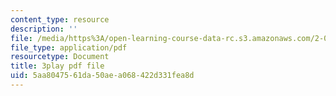 ```yaml
---
content_type: resource
description: ''
file: /media/https%3A/open-learning-course-data-rc.s3.amazonaws.com/2-003sc-engineering-dynamics-fall-2011/5aa8047561da50aea068422d331fea8d_osyKjTQuwlk.pdf
file_type: application/pdf
resourcetype: Document
title: 3play pdf file
uid: 5aa80475-61da-50ae-a068-422d331fea8d
---
```

